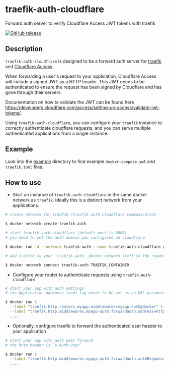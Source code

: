# traefik-auth-cloudflare

Forward auth server to verify Cloudflare Access JWT tokens with traefik

[![GitHub release](https://img.shields.io/github/v/release/Dashflo/traefik-auth-cloudflare)](https://github.com/Dashflo/traefik-auth-cloudflare/releases/latest)

## Description

`traefik-auth-cloudflare` is designed to be a forward auth server for [traefik](https://github.com/containous/traefik) and [Cloudflare Access](https://www.cloudflare.com/products/cloudflare-access/).

When forwarding a user's request to your application, Cloudflare Access will include a signed JWT as a HTTP header. This JWT needs to be authenticated to ensure the request has been signed by Cloudflare and has gone through their servers.

Documentation on how to validate the JWT can be found here https://developers.cloudflare.com/access/setting-up-access/validate-jwt-tokens/.

Using `traefik-auth-cloudflare`, you can configure your `traefik` instance to correctly authenticate cloudflare requests, and you can serve multiple authenticated applications from a single instance.

## Example

Look into the [example](example/) directory to find example `docker-compose.yml` and `traefik.toml` files.

## How to use

- Start an instance of `traefik-auth-cloudflare` in the same docker network as `traefik`. ideally this is a distinct network from your applications.

```bash
# create network for traefik->traefik-auth-cloudflare communication

$ docker network create traefik-auth

# start traefik-auth-cloudflare (default port is 8080)
# you need to set the auth domain you configured on cloudflare

$ docker run -d --network traefik-auth --name traefik-auth-cloudflare ghcr.io/dashflo/traefik-auth-cloudflare:latest --auth-domain https://foo.cloudflareaccess.com

# add traefik to your `traefik-auth` docker network (left to the reader)

$ docker network connect traefik-auth TRAEFIK_CONTAINER
```

- Configure your router to authenticate requests using `traefik-auth-cloudflare`

```bash
# start your app with auth settings
# the Application Audience (aud) tag needs to be set as an URL parameter: `/auth/{audience}`

$ docker run \
  --label "traefik.http.routers.myapp.middlewares=myapp-auth@docker" \
  --label "traefik.http.middlewares.myapp-auth.forwardauth.address=http://traefik-auth-cloudflare:8080/auth/a83fd537ee93f21e86e51ab3c88f84ef07fd388865c7d0c3236947a8cf79daf5" \
  ....
```

- Optionally, configure traefik to forward the authenticated user header to your application

```bash
# start your app with auth user forward
# the http header is `X-Auth-User`

$ docker run \
  --label "traefik.http.middlewares.myapp-auth.forwardauth.authResponseHeaders=X-Auth-User" \
  ....
```
